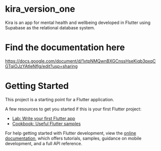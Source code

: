 # kira_version_one

Kira is an app for mental health and wellbeing developed in Flutter using Supabase as the relational database system.

# Find the documentation here
https://docs.google.com/document/d/1xtpNMQwnBXGCnssHseKiqb3pxqCGTqiOJzYAtleNflg/edit?usp=sharing

# Getting Started

This project is a starting point for a Flutter application.

A few resources to get you started if this is your first Flutter project:

- [Lab: Write your first Flutter app](https://docs.flutter.dev/get-started/codelab)
- [Cookbook: Useful Flutter samples](https://docs.flutter.dev/cookbook)

For help getting started with Flutter development, view the
[online documentation](https://docs.flutter.dev/), which offers tutorials,
samples, guidance on mobile development, and a full API reference.
